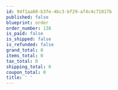 ```yaml
---
id: 94f1aa80-b3fe-4bc3-bf29-af4c4c71017b
published: false
blueprint: order
order_number: 138
is_paid: false
is_shipped: false
is_refunded: false
grand_total: 0
items_total: 0
tax_total: 0
shipping_total: 0
coupon_total: 0
title: ' '
---
```

